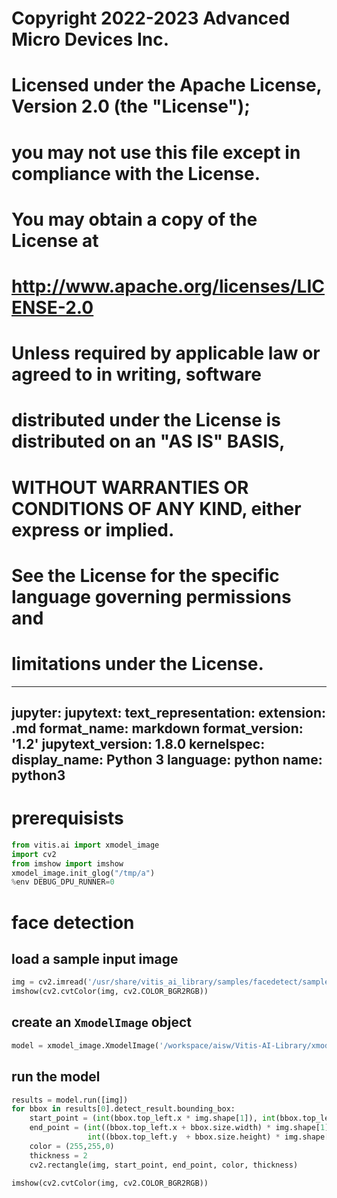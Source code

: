 #
# Copyright 2022-2023 Advanced Micro Devices Inc.
#
# Licensed under the Apache License, Version 2.0 (the "License");
# you may not use this file except in compliance with the License.
# You may obtain a copy of the License at
#
#     http://www.apache.org/licenses/LICENSE-2.0
#
# Unless required by applicable law or agreed to in writing, software
# distributed under the License is distributed on an "AS IS" BASIS,
# WITHOUT WARRANTIES OR CONDITIONS OF ANY KIND, either express or implied.
# See the License for the specific language governing permissions and
# limitations under the License.
---
jupyter:
  jupytext:
    text_representation:
      extension: .md
      format_name: markdown
      format_version: '1.2'
      jupytext_version: 1.8.0
  kernelspec:
    display_name: Python 3
    language: python
    name: python3
---

# prerequisists

```python
from vitis.ai import xmodel_image
import cv2
from imshow import imshow
xmodel_image.init_glog("/tmp/a")
%env DEBUG_DPU_RUNNER=0
```


# face detection


## load a sample input image

```python
img = cv2.imread('/usr/share/vitis_ai_library/samples/facedetect/sample_facedetect.jpg')
imshow(cv2.cvtColor(img, cv2.COLOR_BGR2RGB))
```

## create an `XmodelImage` object

```python
model = xmodel_image.XmodelImage('/workspace/aisw/Vitis-AI-Library/xmodel_image/models/densebox_320_320/densebox_320_320.xmodel')
```

## run the model

```python
results = model.run([img])
for bbox in results[0].detect_result.bounding_box:
    start_point = (int(bbox.top_left.x * img.shape[1]), int(bbox.top_left.y * img.shape[0]))
    end_point = (int((bbox.top_left.x + bbox.size.width) * img.shape[1]),
                 int((bbox.top_left.y  + bbox.size.height) * img.shape[0]) )
    color = (255,255,0)
    thickness = 2
    cv2.rectangle(img, start_point, end_point, color, thickness)

imshow(cv2.cvtColor(img, cv2.COLOR_BGR2RGB))
```
